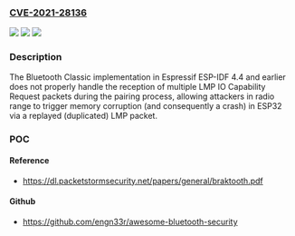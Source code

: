 ### [CVE-2021-28136](https://cve.mitre.org/cgi-bin/cvename.cgi?name=CVE-2021-28136)
![](https://img.shields.io/static/v1?label=Product&message=n%2Fa&color=blue)
![](https://img.shields.io/static/v1?label=Version&message=n%2Fa&color=blue)
![](https://img.shields.io/static/v1?label=Vulnerability&message=n%2Fa&color=brighgreen)

### Description

The Bluetooth Classic implementation in Espressif ESP-IDF 4.4 and earlier does not properly handle the reception of multiple LMP IO Capability Request packets during the pairing process, allowing attackers in radio range to trigger memory corruption (and consequently a crash) in ESP32 via a replayed (duplicated) LMP packet.

### POC

#### Reference
- https://dl.packetstormsecurity.net/papers/general/braktooth.pdf

#### Github
- https://github.com/engn33r/awesome-bluetooth-security

